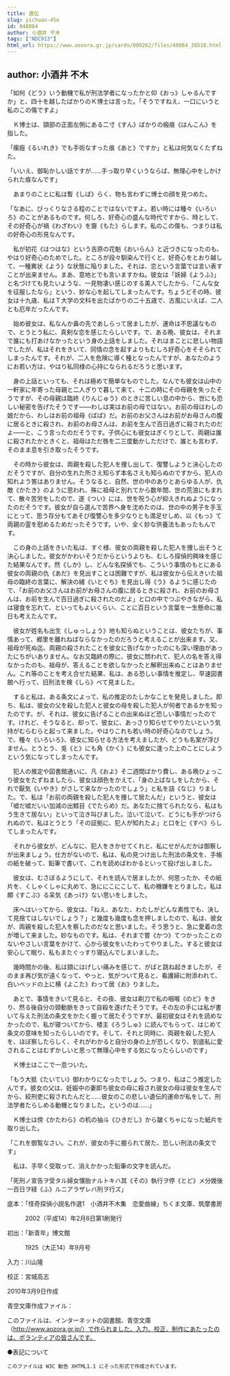 ```yaml
---
title: 遺伝
slug: yichuan-45e
id: 048084
author: 小酒井 不木
tags: ["NDC913"]
html_url: https://www.aozora.gr.jp/cards/000262/files/48084_38518.html
---
```


## author: 小酒井 不木

「如何《どう》いう動機で私が刑法学者になったかと仰《おっ》しゃるんですか」と、四十を越したばかりのＫ博士は言った。「そうですねえ、一口にいうと私のこの傷ですよ」

　Ｋ博士は、頸部の正面左側にある二寸《すん》ばかりの瘢痕《はんこん》を指した。

「瘰癧《るいれき》でも手術なすった痕《あと》ですか」と私は何気なくたずねた。

「いいえ、御恥かしい話ですが……手っ取り早くいうならば、無理心中をしかけられた痕なんです」

　あまりのことに私は暫《しば》らく、物も言わずに博士の顔を見つめた。

「なあに、びっくりなさる程のことではないですよ。若い時には種々《いろいろ》のことがあるものです。何しろ、好奇心の盛んな時代ですから、時として、その好奇心が禍《わざわい》を齎《もた》らします。私のこの傷も、つまりは私の好奇心の形見なんです。

　私が初花《はつはな》という吉原の花魁《おいらん》と近づきになったのも、やはり好奇心のためでした。ところが段々馴染んで行くと、好奇心をとおり越して、一種異状《よう》な状態に陥りました。それは、恋という言葉では言い表すことが出来ません。まあ、意地とでも言いますかね。彼女は「妖婦《ようふ》」と名づけても見たいような、一見物凄い感じのする美人でしたから、「こんな女を征服したなら」という、妙な心を起してしまったんです。ちょうどその時、彼女は十九歳、私はＴ大学の文科を出たばかりの二十五歳で、古風にいえば、二人とも厄年だったんです。

　始め彼女は、私なんか鼻の先であしらって居ましたが、運命は不思議なもので、とうとう私に、真剣な恋を感じたらしいです。で、ある晩、彼女は、それまで誰にも打あけなかったという身の上話をしました。それはまことに悲しい物語でしたが、私はそれをきいて、同情の念を起すよりもむしろ好奇心をそそられてしまったんです。それが、二人を危険に導く種となったんですが、あなたのようにお若い方は、やはり私同様の心持になられるだろうと思います。

　身の上話といっても、それは極めて簡単なものでした。なんでも彼女は山中の一軒家に年寄った母親と二人ぎりで暮して来て、十二の時にその母親を失ったそうですが、その母親は臨終《りんじゅう》のときに苦しい息の中から、世にも恐しい秘密を告げたそうです――わしは実はお前の母ではない。お前の母はわしの娘だから、わしはお前の祖母《ばば》だ。お前のお父さんはお前がお母さんの腹に居るときに殺され、お前のお母さんは、お前を生んで百日過ぎに殺されたのだよ――と、こう言ったのだそうです。子供心にも彼女はぎくりとして、両親は誰に殺されたかときくと、祖母はただ唇を二三度動かしただけで、誰とも言わず、そのまま息を引き取ったそうです。

　その時から彼女は、両親を殺した犯人を捜し出して、復讐しようと決心したのだそうですが、自分の生れた所さえ知らず本名さえも知らぬのですから、犯人の知れよう筈はありません。そうなると、自然、世の中のありとあらゆる人が、仇敵《かたき》のように思われ、殊に祖母と別れてから数年間、世の荒浪にもまれて、散々苦労をしたので、遂《つい》には、世を呪う心が抑えきれぬようになったのだそうです。彼女が自ら選んで苦界へ身を沈めたのは、世の中の男子を手玉にとって、思う存分もてあそび復讐心を多少なりとも満足せしめ、以《もっ》て両親の霊を慰めるためだったそうです。いや、全く妙な供養法もあったもんです。

　この身の上話をきいた私は、すぐ様、彼女の両親を殺した犯人を捜し出そうと決心しました。彼女がかわいそうだからというよりも、むしろ探偵的興味を感じた結果なんです。然《しか》し、どんな名探偵でも、こういう事情のもとにある彼女の両親の仇《あだ》を見出すことは困難ですが、私は彼女から伝えきいた祖母の臨終の言葉に、解決の緒《いとぐち》を見出し得《う》るように感じたので、「お前のお父さんはお前がお母さんの腹に居るときに殺され、お前のお母さんは、お前を生んで百日過ぎに殺されたのだよ」と口の中でつぶやきながら、私は寝食を忘れて、といってもよいくらい、ことに百日という言葉を一生懸命に幾日も考えたんです。

　彼女が姓名も出生《しゅっしょう》地も知らぬということは、彼女たちが、事情あって、郷里を離れねばならなかったのだろうと考えることが出来ます。又、祖母が死ぬ迄、両親の殺されたことを彼女に告げなかったのにも深い理由があったにちがいありません。なお又臨終の際に、彼女に問われて、犯人の名を答え得なかったのも、祖母が、答えることを欲しなかったと解釈出来ぬことはありません。これ等のことを考え合せた結果、私は、ある恐しい事情を推定し、早速図書館へ行って、旧刑法を検《しら》べて見ました。

　すると私は、ある条文によって、私の推定のたしかなことを発見しました。即ち、私は、彼女の父を殺した犯人と彼女の母を殺した犯人が何者であるかを知ったのです。が、それは、彼女に告げることの出来ぬほど恐しい事情だったのです。けれど、そうなると、却って、彼女に、あっさり知らせてやりたいという気持がむらむらと起って来ました。やはりこれも若い時の好奇心なのでしょう。で、種々《いろいろ》、彼女に知らせる方法を考えましたが、どうも名案が浮びません。とうとう、兎《と》にも角《かく》にも彼女に逢った上のことにしようという気になってしまったんです。

　犯人の推定や図書館通いに、凡《およ》そ二週間ばかり費し、ある晩ひょっこり彼女をたずねましたら、彼女は顔色をかえて、「身の上ばなしをしたから、それで厭気《いやき》がさして来なかったのでしょう」と私を詰《なじ》りました。で、私は「お前の両親を殺した犯人を捜して居たんだ」というと、彼女は「嘘だ嘘だいい加減の出鱈目《でたらめ》だ。あなたに捨てられたなら、私はもう生きて居ない」といって泣き叫びました。泣いて泣いて、どうにも手がつけられぬので、私はとうとう「その証拠に、犯人が知れたよ」と口を辷《すべ》らしてしまったんです。

　それから彼女が、どんなに、犯人をきかせてくれと、私にせがんだかは御察しが出来ましょう。仕方がないので、私は、私の見つけ出した刑法の条文を、手帳の紙を破って、鉛筆で書いて、これを読めばわかるといって投げ出しました。

　彼女は、むさぼるようにして、それを読んで居ましたが、何思ったか、その紙片を、くしゃくしゃに丸めて、急ににこにこして、私の機嫌をとりました。私は頗《すこぶ》る呆気《あっけ》ない思いをしました。

　床へはいってから、彼女は、「ねえ、あなた、わたしがどんな素性でも、決して見捨てはしないでしょう？」と幾度も幾度も念を押しましたので、私は、彼女が、両親を殺した犯人を察したのだなと思いました。そう思うと、急に愛着の念が増して来ました。妙なものです。私は、それまで嘗《かつ》てつかったことのないやさしい言葉をかけて、心から彼女をいたわってやりました。すると彼女は安心して眠り、私もまたぐっすり寝込んでしまいました。

　幾時間かの後、私は頸にはげしい痛みを感じて、がばと跳ね起きましたが、そのまま再び気が遠くなって、やっと、気がついて見ると、看護婦に附添われて、白いベッドの上に横《よこた》わって居《お》りました。

　あとで、事情をきいて見ると、その夜、彼女は剃刀で私の咽喉《のど》をきり、然る後自分の頸動脈をきって自殺を遂げたそうです。その左の手には私が書いて与えた刑法の条文をかたく握って居たそうですが、最初彼女はそれを読めなかったので、私が寝ついてから、楼主《ろうしゅ》に読んでもらって、はじめて条文の意味を知ったらしいのです。そして、それと同時に、両親を殺した犯人を、ほぼ察したらしく、それがわかると自分の身の上が恐しくなり、到底私に愛されることはむずかしいと思って無理心中をする気になったらしいのです」

　Ｋ博士はここで一息ついた。

「もう大抵《たいてい》御わかりになったでしょう。つまり、私はこう推定したんです。彼女の父は、妊娠中の妻即ち彼女の母に殺され彼女の母は彼女を生んでから、絞刑吏に殺されたんだと……彼女のこの悲しい遺伝的運命が私をして、刑法学者たらしめる動機となりました。というのは……」

　Ｋ博士は傍《かたわら》の机の抽斗《ひきだし》から皺くちゃになった紙片を取り出した。

「これを御覧なさい。これが、彼女の手に握られて居た、恐しい刑法の条文です」

　私は、手早く受取って、消えかかった鉛筆の文字を読んだ。

「死刑ノ宣告ヲ受タル婦女懐胎ナルトキハ其《その》執行ヲ停《とど》メ分娩後一百日ヲ経《ふ》ルニアラザレバ刑ヲ行ズ」













底本：「怪奇探偵小説名作選1　小酒井不木集　恋愛曲線」ちくま文庫、筑摩書房


　　　2002（平成14）年2月6日第1刷発行

初出：「新青年」博文館

　　　1925（大正14）年9月号

入力：川山隆

校正：宮城高志

2010年3月9日作成

青空文庫作成ファイル：

このファイルは、インターネットの図書館、青空文庫（http://www.aozora.gr.jp/）で作られました。入力、校正、制作にあたったのは、ボランティアの皆さんです。











●表記について


	このファイルは W3C 勧告 XHTML1.1 にそった形式で作成されています。